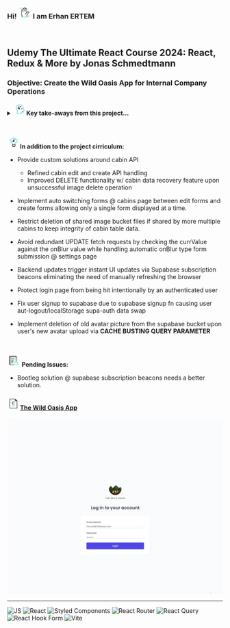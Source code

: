 ### Hi! <img src="https://raw.githubusercontent.com/erhanertem/erhanertem/main/icons/wave.gif" width="30px"/> **I am Erhan ERTEM**

&emsp;

## Udemy The Ultimate React Course 2024: React, Redux & More by Jonas Schmedtmann

### **Objective:** Create the Wild Oasis App for Internal Company Operations

<details>

<summary><img src="https://raw.githubusercontent.com/erhanertem/erhanertem/main/icons/education.gif" width="30px"/><strong>Key take-aways from this project...</strong></summary>

- React folder structure and project planning

- Contemplate Global Remote States w/ Supabase
- Styling w/ Styled Components

  - Create in-component styled-components
  - Create global styled-component
    - createGlobalStyles Tagged Template Literal
    - Provide global styles to the app
  - Symbols in styled Components
    - Experiment w/ css literal prefix hack to get prettier support on the code
    - Experiment w/ & symbol for SASS like feature inside styled components
  - Dynamic styled-components
    - template literals + conditional statements
  - Creating re-usable styled components
    - Propping via 'custom_named' prop
      - \<StyleSheetManager> App wrapper SC component for enabling transient
        custom props
    - Propping via 'as' polymorphic prop (HTML tag modifier)
    - defaultProps function - Set defaults for the propping type
  - Create styled component contemplating a (ReactRouter) component
    - styled() SC function
  - Create styled component w/ injected tag element attributes for code
    abstraction
    - attrs() SC function
  - Make use of .withConfig() + shouldForwardProp for creating transient prop

- React Router

  - Declariative route setup
    - BrowserRouter RR component
    - Routes RR component
    - Route RR component
    - Create index RR route
      - Navigate RR component
      - replace attribute
    - Create wrapper component (routeless) RR route used across multiple routes
      - \<Outlet/> RR component - Have wrapper RR route pass thru child routes
    - Implement API-side filtering and sorting operations on the bookings table data
      - Limited data fetching / articulate on server side
        - Build dynamic API based on useSearchParams RR URL params state for sorting/filtering instructions as acquired passed onto API call via useQuery TQ data fetching
    - Implement CLIENT-side filtering and sorting operations on the cabins table data
      - Entire data set fetching / articulate on client side
        - useQuery TQ data fetching & useSearchParams RR URL params state for sorting/filtering instructions
    - Read URL path parameter via useParams RR hook to display information about a choosen booking

- Tanstack Query

  - Create TQ client
    - Get instance of TQ client via useQueryClient TQ hook
  - Provide TQ client via \<QueryClientProvider/>
  - Query Remote Data
    - 'GET' data w/ useQuery TQ hook
    - 'POST'/'UPDATE'/'DELETE' data w/ useMutation TQ hook
  - Re-factoring TQ context snippets to dry react components
  - Pre-fetching for backward and forward pagination for better UX via prefetchQuery() TQ Client fn

- Reach-Hook-Form

  - Manual user triggered form submission
    - useForm() RHF hook
    - Standard Form validation RHF rules (required, min, max) -
      Custom(functionalized) Form validation rule (validate)
    - Read values from form fields via getValues() RHF fn to compliment
      dependant validation challanges
  - Automatic onBlur type form submission

- Advanced React

  - useRef() hook for handling portal close by clicking its outer space
  - Create modals using createPortal react fn
  - Utilize compound component pattern to build re-usable modal component
    - Utilize cloneElement() advanced react fn to repack a react component w/ an
      external prop coming from CC API child component
  - Utilize compound component pattern to build re-usable table component
    - Utilize compound component pattern with the assitance of render prop
      pattern @ Table.Body
  - Utilize compound component in conjunction with render prop pattern
  - Handling React errors on the client side gracefully via <strong>React Error Boundaries</strong> library

  </details>

&emsp;

<img src="https://raw.githubusercontent.com/erhanertem/erhanertem/main/icons/learning.gif" width="30px"/><strong>In addition to the project cirriculum:</strong>

- Provide custom solutions around cabin API
  - Refined cabin edit and create API handling
  - Improved DELETE functionality w/ cabin data recovery feature upon
    unsuccessful image delete operation
- Implement auto switching forms @ cabins page between edit forms and create
  forms allowing only a single form displayed at a time.
- Restrict deletion of shared image bucket files if shared by more multiple
  cabins to keep integrity of cabin table data.
- Avoid redundant UPDATE fetch requests by checking the currValue against the
  onBlur value while handling automatic onBlur type form submission @ settings
  page
- Backend updates trigger instant UI updates via Supabase subscription beacons
  eliminating the need of manually refreshing the browser
- Protect login page from being hit intentionally by an authenticated user
- Fix user signup to supabase due to supabase signup fn causing user aut-logout/localStorage supa-auth data swap
- Implement deletion of old avatar picture from the supabase bucket upon user's new avatar upload via <strong>CACHE BUSTING QUERY PARAMETER</strong>

  &emsp;

<img src="https://raw.githubusercontent.com/erhanertem/erhanertem/main/icons/report.gif" width="30px"/> <strong>Pending Issues:</strong>

- Bootleg solution @ supabase subscription beacons needs a better solution.

#### <img src="https://raw.githubusercontent.com/erhanertem/erhanertem/main/icons/file.gif" width="30px"/>[The Wild Oasis App](https://app-wild-oasis-erhan-ertem.netlify.app)

<img src="./screenshot.webp" width="600px"/>

---

![JS](https://img.shields.io/badge/JavaScript-323330?style=square&logo=javascript&logoColor=F7DF1E)
![React](https://img.shields.io/badge/React-20232A?style=square&logo=react&logoColor=61DAF)
![Styled Components](https://img.shields.io/badge/styled--components-DB7093?style=square&logo=styled-components&logoColor=white)
![React Router](https://img.shields.io/badge/React_Router-CA4245?style=square&logo=react-router&logoColor=white)
![React Query](https://img.shields.io/badge/React_Query-FF4154?style=square&logo=ReactQuery&logoColor=white)
![React Hook Form](https://img.shields.io/badge/React%20Hook%20Form-%23EC5990.svg?style=square&logo=reacthookform&logoColor=white)
![Vite](https://img.shields.io/badge/Vite-B73BFE?style=square&logo=vite&logoColor=FFD62E)

